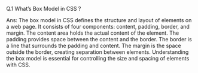Q.1 What’s Box Model in CSS ? 

Ans: The box model in CSS defines the structure and layout of elements on a web page. It  consists of four components: content, padding, border, and margin. The content area holds the actual content of the element. The padding provides space between the content and the border. The border is a line that surrounds the padding and content. The margin is the space outside the border, creating separation between elements. Understanding the box model is essential for controlling the size and spacing of elements with CSS.